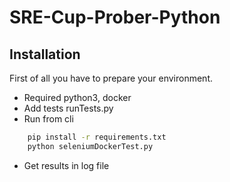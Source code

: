 # SRE-Cup-Prober-Python

## Installation
First of all you have to prepare your environment. 

- Required python3, docker
- Add tests runTests.py
- Run from cli
```sh
    pip install -r requirements.txt
    python seleniumDockerTest.py
```
- Get results in log file
